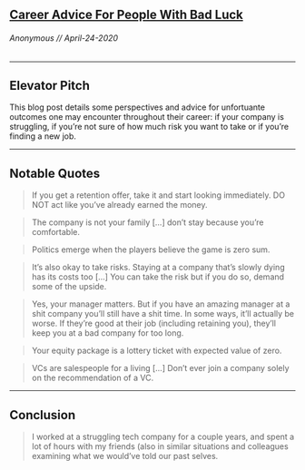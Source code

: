 ## [Career Advice For People With Bad Luck](https://chiefofstuff.substack.com/p/career-advice-for-people-with-bad)
###### Anonymous // April-24-2020
---

Elevator Pitch
------ 
This blog post details some perspectives and advice for unfortuante outcomes one may encounter throughout their career: if your company is struggling, if you’re not sure of how much risk you want to take or if you’re finding a new job.

------ 

Notable Quotes
------ 

> If you get a retention offer, take it and start looking immediately. DO NOT act like you’ve already earned the money.

> The company is not your family [...] don’t stay because you’re comfortable.

> Politics emerge when the players believe the game is zero sum.

> It’s also okay to take risks. Staying at a company that’s slowly dying has its costs too [...] You can take the risk but if you do so, demand some of the upside.

> Yes, your manager matters. But if you have an amazing manager at a shit company you’ll still have a shit time. In some ways, it’ll actually be worse. If they’re good at their job (including retaining you), they’ll keep you at a bad company for too long.

> Your equity package is a lottery ticket with expected value of zero.

> VCs are salespeople for a living [...] Don’t ever join a company solely on the recommendation of a VC.

> 

--- 

Conclusion
------

> I worked at a struggling tech company for a couple years, and spent a lot of hours with my friends (also in similar situations and colleagues examining what we would’ve told our past selves.

